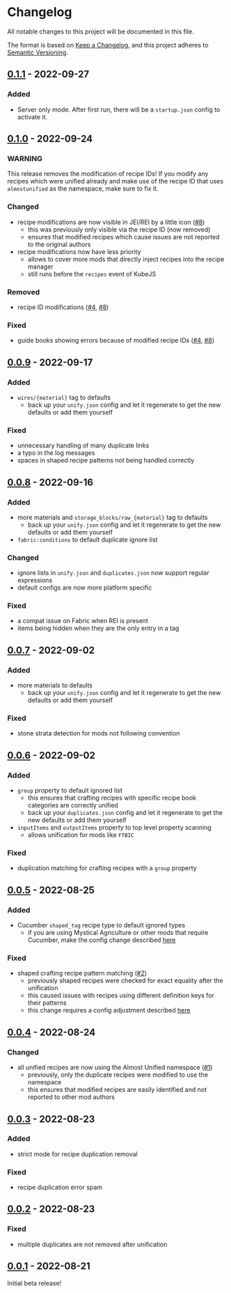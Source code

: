 # Changelog

All notable changes to this project will be documented in this file.

The format is based on [Keep a Changelog],
and this project adheres to [Semantic Versioning].

## [0.1.1] - 2022-09-27

### Added
- Server only mode. After first run, there will be a `startup.json` config to activate it.

## [0.1.0] - 2022-09-24

### WARNING
This release removes the modification of recipe IDs! If you modify any recipes which were unified already and make use of the recipe ID that uses `almostunified` as the namespace, make sure to fix it.

### Changed
- recipe modifications are now visible in JEI/REI by a little icon ([#8])
  - this was previously only visible via the recipe ID (now removed)
  - ensures that modified recipes which cause issues are not reported to the original authors
- recipe modifications now have less priority
  - allows to cover more mods that directly inject recipes into the recipe manager
  - still runs before the `recipes` event of KubeJS

### Removed
- recipe ID modifications ([#4], [#8])

### Fixed
- guide books showing errors because of modified recipe IDs ([#4], [#8])

<!-- Links -->
[#4]: https://github.com/AlmostReliable/almostunified/issues/4
[#8]: https://github.com/AlmostReliable/almostunified/pull/8

## [0.0.9] - 2022-09-17

### Added
- `wires/{material}` tag to defaults
  - back up your `unify.json` config and let it regenerate to get the new defaults or add them yourself

### Fixed
- unnecessary handling of many duplicate links
- a typo in the log messages
- spaces in shaped recipe patterns not being handled correctly

## [0.0.8] - 2022-09-16

### Added
- more materials and `storage_blocks/raw_{material}` tag to defaults
  - back up your `unify.json` config and let it regenerate to get the new defaults or add them yourself
- `fabric:conditions` to default duplicate ignore list

### Changed
- ignore lists in `unify.json` and `duplicates.json` now support regular expressions
- default configs are now more platform specific

### Fixed
- a compat issue on Fabric when REI is present
- items being hidden when they are the only entry in a tag

## [0.0.7] - 2022-09-02

### Added
- more materials to defaults
  - back up your `unify.json` config and let it regenerate to get the new defaults or add them yourself

### Fixed
- stone strata detection for mods not following convention

## [0.0.6] - 2022-09-02

### Added
- `group` property to default ignored list
  - this ensures that crafting recipes with specific recipe book categories are correctly unified
  - back up your `duplicates.json` config and let it regenerate to get the new defaults or add them yourself
- `inputItems` and `outputItems` property to top level property scanning
  - allows unification for mods like `FTBIC`

### Fixed
- duplication matching for crafting recipes with a `group` property

## [0.0.5] - 2022-08-25

### Added
- Cucumber `shaped_tag` recipe type to default ignored types
  - if you are using Mystical Agriculture or other mods that require Cucumber, make the config change described [here][cucumber-shapedtag]

### Fixed
- shaped crafting recipe pattern matching ([#2])
  - previously shaped recipes were checked for exact equality after the unification
  - this caused issues with recipes using different definition keys for their patterns
  - this change requires a config adjustment described [here][pattern-matching]

<!-- Links -->
[#2]: https://github.com/AlmostReliable/almostunified/pull/2
[cucumber-shapedtag]: https://github.com/AlmostReliable/almostunified/wiki/Mod-Support#mystial-agriculture-cucumber
[pattern-matching]: https://github.com/AlmostReliable/almostunified/wiki/FAQ#why-are-shaped-crafting-recipes-not-unified

## [0.0.4] - 2022-08-24

### Changed
- all unified recipes are now using the Almost Unified namespace ([#1])
  - previously, only the duplicate recipes were modified to use the namespace
  - this ensures that modified recipes are easily identified and not reported to other mod authors

<!-- Links -->
[#1]: https://github.com/AlmostReliable/almostunified/pull/1

## [0.0.3] - 2022-08-23

### Added
- strict mode for recipe duplication removal

### Fixed
- recipe duplication error spam

## [0.0.2] - 2022-08-23

### Fixed
- multiple duplicates are not removed after unification

## [0.0.1] - 2022-08-21

Initial beta release!

<!-- Links -->
[keep a changelog]: https://keepachangelog.com/en/1.0.0/
[semantic versioning]: https://semver.org/spec/v2.0.0.html

<!-- Versions -->
[0.1.1]: https://github.com/AlmostReliable/almostunified/releases/tag/v1.18-0.1.1-beta
[0.1.0]: https://github.com/AlmostReliable/almostunified/releases/tag/v1.18-0.1.0-beta
[0.0.9]: https://github.com/AlmostReliable/almostunified/releases/tag/v1.18-0.0.9-beta
[0.0.8]: https://github.com/AlmostReliable/almostunified/releases/tag/v1.18-0.0.8-beta
[0.0.7]: https://github.com/AlmostReliable/almostunified/releases/tag/v1.18-0.0.7-beta
[0.0.6]: https://github.com/AlmostReliable/almostunified/releases/tag/v1.18-0.0.6-beta
[0.0.5]: https://github.com/AlmostReliable/almostunified/releases/tag/v1.18-0.0.5-beta
[0.0.4]: https://github.com/AlmostReliable/almostunified/releases/tag/v1.18-0.0.4-beta
[0.0.3]: https://github.com/AlmostReliable/almostunified/releases/tag/v1.18-0.0.3-beta
[0.0.2]: https://github.com/AlmostReliable/almostunified/releases/tag/v1.18-0.0.2-beta
[0.0.1]: https://github.com/AlmostReliable/almostunified/releases/tag/v1.18-0.0.1-beta
